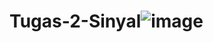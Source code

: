 # Tugas-2-Sinyal![image](https://github.com/Pradipta07/Tugas-2-Sinyal/assets/144499265/a6709f3c-2ee8-459b-bb01-e9a36976d5e5)
